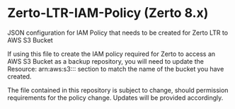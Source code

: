 # Zerto-LTR-IAM-Policy (Zerto 8.x)
JSON configuration for IAM Policy that needs to be created for Zerto LTR to AWS S3 Bucket

If using this file to create the IAM policy required for Zerto to access an AWS S3 Bucket as a backup repository, you will need to update the Resource: arn:aws:s3::: section to match the name of the bucket you have created.

The file contained in this repository is subject to change, should permission requirements for the policy change.  Updates will be provided accordingly.
